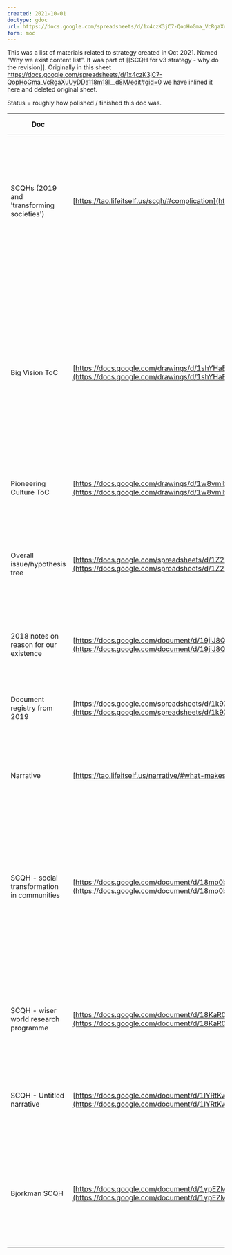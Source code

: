 ```yaml
---
created: 2021-10-01
doctype: gdoc
url: https://docs.google.com/spreadsheets/d/1x4czK3jC7-QopHoGma_VcRgaXuUyDDa118m18l__d8M/edit#gid=0
form: moc
---
```

This was a list of materials related to strategy created in Oct 2021. Named "Why we exist content list". It was part of [[SCQH for v3 strategy - why do the revision]]. Originally in this sheet https://docs.google.com/spreadsheets/d/1x4czK3jC7-QopHoGma_VcRgaXuUyDDa118m18l__d8M/edit#gid=0 we have inlined it here and deleted original sheet.

Status = roughly how polished / finished this doc was.

| Doc | Link | Status (1-5) | Notes |
| ---- | ---- | ---- | ---- |
| SCQHs (2019 and 'transforming societies') | [https://tao.lifeitself.us/scqh/#complication](https://tao.lifeitself.us/scqh/#complication) | 5 | Last all team produced overall SCQH from which the overall issue/hyp trees should folow, and the 'transforming the narrative' SCQH from which the big vision ToC should flow. |
| Big Vision ToC | [https://docs.google.com/drawings/d/1shYHaBKESJjMv0a_zG3-RDksmFCkaZ5XpcLv9ZFX4eQ/edit?usp=sharing](https://docs.google.com/drawings/d/1shYHaBKESJjMv0a_zG3-RDksmFCkaZ5XpcLv9ZFX4eQ/edit?usp=sharing) | 5 (v1) | One of the two 'pillars' of our work (at least up until now) by which we hope to attain our overall objective. Essentually a causal breakdown of one half of our overall hypothesis along with pioneering a culture (although this role may change given our pivot) |
| Pioneering Culture ToC | [https://docs.google.com/drawings/d/1w8vmlbIaRlA766WJrSDxq-Zsmyrliw0wpAcZKXY18HE/edit?usp=sharing](https://docs.google.com/drawings/d/1w8vmlbIaRlA766WJrSDxq-Zsmyrliw0wpAcZKXY18HE/edit?usp=sharing) | 5 (v1) | As above |
| Overall issue/hypothesis tree | [https://docs.google.com/spreadsheets/d/1Z27C3MvAQi0fhi4MgGK3WB5ukldBBAmABoWdSFr4pGU/edit?usp=sharing](https://docs.google.com/spreadsheets/d/1Z27C3MvAQi0fhi4MgGK3WB5ukldBBAmABoWdSFr4pGU/edit?usp=sharing) | 4 | Comes out of the overall SCQH to break down question and hypothesis further. Note this from an old SCQH so may not be directly applicable to the updated one we're working on. |
| 2018 notes on reason for our existence | [https://docs.google.com/document/d/19jiJ8QtTLdu_pCkwBH1OGKExvcf2C0ob3bGpVmW3Yy4/edit#heading=h.t2ksjporgzbm](https://docs.google.com/document/d/19jiJ8QtTLdu_pCkwBH1OGKExvcf2C0ob3bGpVmW3Yy4/edit#heading=h.t2ksjporgzbm) | 2 | Foundaitonal thinking to an SCQH |
| Document registry from 2019 | [https://docs.google.com/spreadsheets/d/1k9Xn52IOI07fqcZj0wFtvzAKn0xDyDXBmcACL2IEkTg/edit#gid=2133919019](https://docs.google.com/spreadsheets/d/1k9Xn52IOI07fqcZj0wFtvzAKn0xDyDXBmcACL2IEkTg/edit#gid=2133919019) | 4 (but maybe outdated) | Contains a number of docs (esp across core and supporting) which would support or feed into an SCQH (but all quite old |
| Narrative | [https://tao.lifeitself.us/narrative/#what-makes-us-different](https://tao.lifeitself.us/narrative/#what-makes-us-different) | 5 | Should inform or add colour to SCQH |
| SCQH - social transformation in communities | [https://docs.google.com/document/d/18mo0bb0AOz2lq3pTUofuiLF1mfy5fYv9vXeNTprFtso/edit](https://docs.google.com/document/d/18mo0bb0AOz2lq3pTUofuiLF1mfy5fYv9vXeNTprFtso/edit) | 5 | Specific to this project, but should overlap and cohere with broader pioneering a culture SCQH.  <br>  <br>Rufus 2024-02-13 i don't think this is relevant at all. This looks like a practice SCQH by someone e.g. Theo. |
| SCQH - wiser world research programme | [https://docs.google.com/document/d/18KaR0xlb1MZ0nArHDwAoApFtQZer1hy_1ce5j2YEVbQ/edit#heading=h.rikmbbt8nz7p](https://docs.google.com/document/d/18KaR0xlb1MZ0nArHDwAoApFtQZer1hy_1ce5j2YEVbQ/edit#heading=h.rikmbbt8nz7p) | 5 | Specific to this project, but should overlap and cohere with broader transforming the narrative SCQH |
| SCQH - Untitled narrative | [https://docs.google.com/document/d/1lYRtKwAsDh8WwKlC141nsI5ZMeZxjPtbqRP8eEpqi0Y/edit#heading=h.nfqwk218fui3](https://docs.google.com/document/d/1lYRtKwAsDh8WwKlC141nsI5ZMeZxjPtbqRP8eEpqi0Y/edit#heading=h.nfqwk218fui3) | 5 | Specific to this project, but should overlap and cohere with broader transforming the narrative SCQH |
| Bjorkman SCQH | [https://docs.google.com/document/d/1ypEZMLnh3xaR8uf6WtfTNKYFd2JW_748QBDhpjKPlAo/edit#heading=h.ukbksiv6mbo0](https://docs.google.com/document/d/1ypEZMLnh3xaR8uf6WtfTNKYFd2JW_748QBDhpjKPlAo/edit#heading=h.ukbksiv6mbo0) | 5 | Specific to this project, but should overlap and cohere with broader pioneering a culture SCQH and our new, post-pivot overall SCQH |